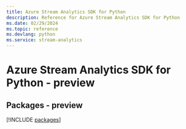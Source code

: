 ```yaml
---
title: Azure Stream Analytics SDK for Python
description: Reference for Azure Stream Analytics SDK for Python
ms.date: 02/29/2024
ms.topic: reference
ms.devlang: python
ms.service: stream-analytics
---
```

# Azure Stream Analytics SDK for Python - preview
## Packages - preview
[!INCLUDE [packages](stream-analytics-index.md)]